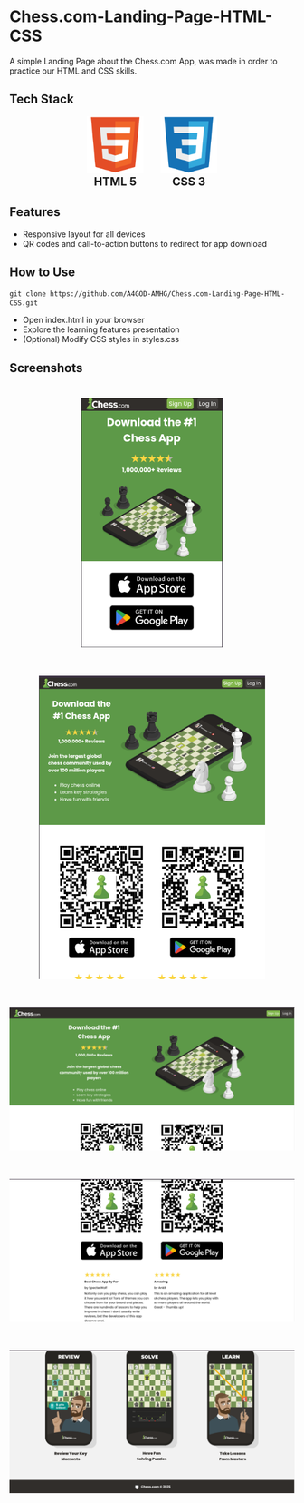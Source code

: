 # Chess.com-Landing-Page-HTML-CSS

A simple Landing Page about the Chess.com App, was made in order to practice our HTML and CSS skills.

## Tech Stack

<div align="center" style="display: flex; justify-content: center; gap: 30px;">
  <div style="width: 100px;">
    <img src="https://raw.githubusercontent.com/A4GOD-AMHG/Utils-for-repos/d5b0a3185c45db9cb33b073fa003c1f2169757ee/icons/html5/html5-original.svg" alt="html5"/>
    <span style="font-size: 20px; font-weight: bold">HTML 5</span>
  </div>
  <div style="width: 100px;">
    <img src="https://raw.githubusercontent.com/A4GOD-AMHG/Utils-for-repos/d5b0a3185c45db9cb33b073fa003c1f2169757ee/icons/css3/css3-original.svg" alt="css3"/>
    <span style="font-size: 20px; font-weight: bold">CSS 3</span>
  </div>
</div>

## Features

- Responsive layout for all devices
- QR codes and call-to-action buttons to redirect for app download

## How to Use

```
git clone https://github.com/A4GOD-AMHG/Chess.com-Landing-Page-HTML-CSS.git
```

- Open index.html in your browser
- Explore the learning features presentation
- (Optional) Modify CSS styles in styles.css

## Screenshots

<div align="center" style="display: flex; justify-content: center; gap: 30px; flex-wrap: wrap; margin: 30px 0;">
  <img src="./screenshots/mobile.png" alt="Mobile" style="width: 250px; margin: 10px;"/>
  <img src="./screenshots/ipad.png" alt="iPad" style="width: 400px; margin: 10px;"/>
  <img src="./screenshots/desktop.png" alt="Desktop" style="width: 600px; margin: 10px; max-width: 100%;"/>
  <img src="./screenshots/desktop2.png" alt="Desktop" style="width: 600px; margin: 10px; max-width: 100%;"/>
  <img src="./screenshots/desktop3.png" alt="Desktop" style="width: 600px; margin: 10px; max-width: 100%;"/>
</div>
